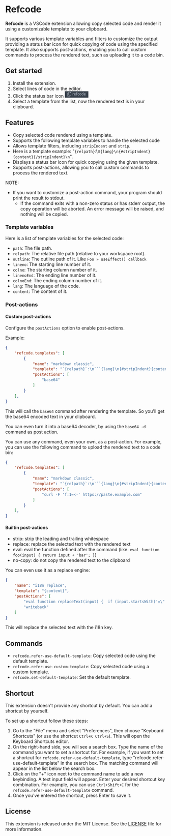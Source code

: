 # Refcode

**Refcode** is a VSCode extension allowing copy selected code and render it using a customizable template to your clipboard.

It supports various template variables and filters to customize the output providing a status bar icon for quick copying of code using the specified template. It also supports post-actions, enabling you to call custom commands to process the rendered text, such as uploading it to a code bin.

## Get started

1. Install the extension.
2. Select lines of code in the editor.
3. Click the status bar icon ![status-bar-button](assets/status-bar-button.png)
4. Select a template from the list, now the rendered text is in your clipboard.

## Features

- Copy selected code rendered using a template.
- Supports the following template variables to handle the selected code
- Allows template filters, including `stripIndent` and `strip`.
- Here is a template example: "`{relpath}`:\n```{lang}\n{#stripIndent}{content}{/stripIndent}\n```".
- Displays a status bar icon for quick copying using the given template.
- Supports post-actions, allowing you to call custom commands to process the rendered text.

NOTE:

- If you want to customize a post-action command, your program should print the result to stdout.
  - If the command exits with a non-zero status or has stderr output,
    the copy operation will be aborted. An error message will be raised, and nothing will be copied.

### Template variables

Here is a list of template variables for the selected code:

- `path`: The file path.
- `relpath`: The relative file path (relative to your workspace root).
- `outline`: The outline path of it. Like `Foo » useEffect() callback`
- `lineno`: The starting line number of it.
- `colno`: The starting column number of it.
- `linenoEnd`: The ending line number of it.
- `colnoEnd`: The ending column number of it.
- `lang`: The language of the code.
- `content`: The content of it.

### Post-actions

#### Custom post-actions

Configure the `postActions` option to enable post-actions.

Example:

```json
{
    "refcode.templates": [
        {
            "name": "markdown classic",
            "template": "`{relpath}`:\n```{lang}\n{#stripIndent}{content}{/stripIndent}\n```",
            "postActions": [
                "base64"
            ]
        }
    ],
}
```

This will call the `base64` command after rendering the template. So you'll get the base64 encoded text in your clipboard.

You can even turn it into a base64 decoder, by using the `base64 -d` command as post action.

You can use any command, even your own, as a post-action. For example, you can use the following command to upload the rendered text to a code bin:

```json
{
    "refcode.templates": [
        {
            "name": "markdown classic",
            "template": "`{relpath}`:\n```{lang}\n{#stripIndent}{content}{/stripIndent}\n```",
            "postActions": [
                "curl -F 'f:1=<-' https://paste.example.com"
            ]
        }
    ],
}
```

#### Builtin post-actions

- strip: strip the leading and trailing whitespace
- replace: replace the selected text with the rendered text
- eval: eval the function defined after the command (like: `eval function foo(input) { return input + 'bar'; }`)
- no-copy: do not copy the rendered text to the clipboard

You can even use it as a replace engine:

```json
{
    "name": "i18n replace",
    "template": "{content}",
    "postActions": [
        "eval function replaceText(input) {  if (input.startsWith('=\"') && input.endsWith('\"')) {    return '={' + 't(\"' + input.substring(2, input.length - 1) + '\")' + '}';  } else {    return 't(\"' + input + '\")';  }}",
        "writeback"
    ]
}
```

This will replace the selected text with the i18n key.

## Commands

- `refcode.refer-use-default-template`: Copy selected code using the default template.
- `refcode.refer-use-custom-template`: Copy selected code using a custom template.
- `refcode.set-default-template`: Set the default template.

## Shortcut

This extension doesn't provide any shortcut by default. You can add a shortcut by yourself.

To set up a shortcut follow these steps:

1. Go to the "File" menu and select "Preferences", then choose "Keyboard Shortcuts" (or use the shortcut `Ctrl+K Ctrl+S`). This will open the Keyboard Shortcuts editor.
2. On the right-hand side, you will see a search box. Type the name of the command you want to set a shortcut for. For example, if you want to set a shortcut for `refcode.refer-use-default-template`, type "refcode.refer-use-default-template" in the search box. The matching command will appear in the list below the search box.
3. Click on the "+" icon next to the command name to add a new keybinding. A text input field will appear. Enter your desired shortcut key combination. For example, you can use `Ctrl+Shift+C` for the `refcode.refer-use-default-template` command.
4. Once you've entered the shortcut, press Enter to save it.

## License

This extension is released under the MIT License. See the [LICENSE](LICENSE) file for more information.

